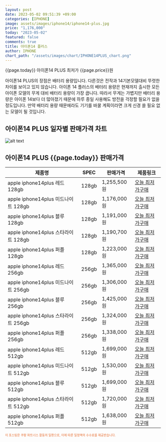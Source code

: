 ```yaml
---
layout: post
date: 2023-05-02 09:51:39 +09:00
categories: [IPHONE]
image: assets/images/iphone14/iphone14-plus.jpg
price: "1,176,000"
today: "2023-05-02"
featured: false
comments: true
title: 아이폰14 플러스
author: IPHONE
chart_path: "/assets/images/chart/IPHONE14PLUS_chart.png"
---
```


{{page.today}} 아이폰14 PLUS 최저가 {{page.price}}원

아이폰14 PLUS의 장점은 배터리 용량입니다. 다른것은 전작과 14기본모델대비 뚜렷한 차이를 보이고 있지 않습니다.
아이폰 14 플러스의 배터리 용량은 현재까지 출시한 모든 아이폰 모델의 무게 대비 배터리 용량이 가장 큽니다. 따라서 무게는 가볍지만 배터리 용량은 아이폰 14보다 더 많아졌기 때문에 하루 종일 사용해도 방전을 걱정할 필요가 없을 정도입니다. 만약 배터리 용량 때문에라도 기기를 바꿀 계획이라면 크게 신경 쓸 필요 없는 모델이 될 것입니다.

## 아이폰14 PLUS 일자별 판매가격 차트
![alt text]({{page.chart_path}} "아이폰14 PLUS3 판매가격 차트")

## 아이폰14 PLUS {{page.today}} 판매가격
<main>
<table id="rwd-table-large">
  <thead>
    <tr>
      <th>제품명</th>
      <th>SPEC</th>
      <th>판매가격</th>
      <th>제품링크</th>
    </tr>
  </thead>
  <tbody><tr>
        <td>apple iphone14plus 레드 128gb </td>
        <td>128gb</td>
        <td>1,255,500원</td>
        <td><a href='https://link.coupang.com/a/SOXMI' target='_blank'>오늘 최저가구매</a></td>
        </tr><tr>
        <td>apple iphone14plus 미드나이트 128gb </td>
        <td>128gb</td>
        <td>1,176,000원</td>
        <td><a href='https://link.coupang.com/a/SOXOS' target='_blank'>오늘 최저가구매</a></td>
        </tr><tr>
        <td>apple iphone14plus 블루 128gb </td>
        <td>128gb</td>
        <td>1,191,000원</td>
        <td><a href='https://link.coupang.com/a/SOXRa' target='_blank'>오늘 최저가구매</a></td>
        </tr><tr>
        <td>apple iphone14plus 스타라이트 128gb </td>
        <td>128gb</td>
        <td>1,190,700원</td>
        <td><a href='https://link.coupang.com/a/SOXTi' target='_blank'>오늘 최저가구매</a></td>
        </tr><tr>
        <td>apple iphone14plus 퍼플 128gb </td>
        <td>128gb</td>
        <td>1,223,000원</td>
        <td><a href='https://link.coupang.com/a/SOXVy' target='_blank'>오늘 최저가구매</a></td>
        </tr><tr>
        <td>apple iphone14plus 레드 256gb </td>
        <td>256gb</td>
        <td>1,365,000원</td>
        <td><a href='https://link.coupang.com/a/SOXYu' target='_blank'>오늘 최저가구매</a></td>
        </tr><tr>
        <td>apple iphone14plus 미드나이트 256gb </td>
        <td>256gb</td>
        <td>1,306,000원</td>
        <td><a href='https://link.coupang.com/a/SOX1p' target='_blank'>오늘 최저가구매</a></td>
        </tr><tr>
        <td>apple iphone14plus 블루 256gb </td>
        <td>256gb</td>
        <td>1,425,000원</td>
        <td><a href='https://link.coupang.com/a/SOX3e' target='_blank'>오늘 최저가구매</a></td>
        </tr><tr>
        <td>apple iphone14plus 스타라이트 256gb </td>
        <td>256gb</td>
        <td>1,324,000원</td>
        <td><a href='https://link.coupang.com/a/SOX5K' target='_blank'>오늘 최저가구매</a></td>
        </tr><tr>
        <td>apple iphone14plus 퍼플 256gb </td>
        <td>256gb</td>
        <td>1,338,000원</td>
        <td><a href='https://link.coupang.com/a/SOX8c' target='_blank'>오늘 최저가구매</a></td>
        </tr><tr>
        <td>apple iphone14plus 레드 512gb </td>
        <td>512gb</td>
        <td>1,699,000원</td>
        <td><a href='https://link.coupang.com/a/SOX95' target='_blank'>오늘 최저가구매</a></td>
        </tr><tr>
        <td>apple iphone14plus 미드나이트 512gb </td>
        <td>512gb</td>
        <td>1,530,000원</td>
        <td><a href='https://link.coupang.com/a/SOYbX' target='_blank'>오늘 최저가구매</a></td>
        </tr><tr>
        <td>apple iphone14plus 블루 512gb </td>
        <td>512gb</td>
        <td>1,699,000원</td>
        <td><a href='https://link.coupang.com/a/SOYeZ' target='_blank'>오늘 최저가구매</a></td>
        </tr><tr>
        <td>apple iphone14plus 스타라이트 512gb </td>
        <td>512gb</td>
        <td>1,720,000원</td>
        <td><a href='https://link.coupang.com/a/SOYhS' target='_blank'>오늘 최저가구매</a></td>
        </tr><tr>
        <td>apple iphone14plus 퍼플 512gb </td>
        <td>512gb</td>
        <td>1,638,000원</td>
        <td><a href='https://link.coupang.com/a/SOYko' target='_blank'>오늘 최저가구매</a></td>
        </tr></tbody>
</table>
</main>
<div style="color:#e56a2c;font-size: 0.7em;" >
이 포스팅은 쿠팡 파트너스 활동의 일환으로, 이에 따른 일정액의 수수료를 제공받습니다.
</div>
